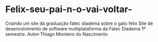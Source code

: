 # Felix-seu-pai-n-o-vai-voltar-
Criando um site da graduação fatec diadema sobre o gato felix
Site de desenvolvimento de software multiplataforma da Fatec Diadema 1º semestre.
Autor-Thiago Monteiro do Nascimento
